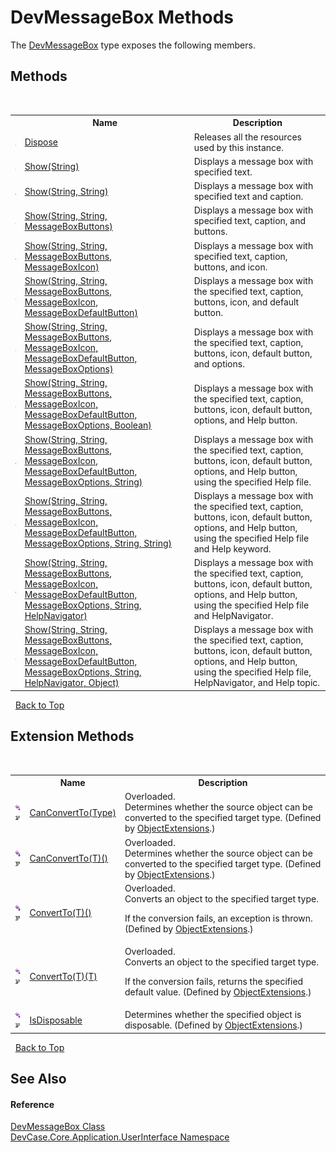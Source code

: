 # DevMessageBox Methods
 

The <a href="T_DevCase_Core_Application_UserInterface_DevMessageBox">DevMessageBox</a> type exposes the following members.


## Methods
&nbsp;<table><tr><th></th><th>Name</th><th>Description</th></tr><tr><td>![Public method](media/pubmethod.gif "Public method")</td><td><a href="M_DevCase_Core_Application_UserInterface_DevMessageBox_Dispose">Dispose</a></td><td>
Releases all the resources used by this instance.</td></tr><tr><td>![Public method](media/pubmethod.gif "Public method")</td><td><a href="M_DevCase_Core_Application_UserInterface_DevMessageBox_Show">Show(String)</a></td><td>
Displays a message box with specified text.</td></tr><tr><td>![Public method](media/pubmethod.gif "Public method")</td><td><a href="M_DevCase_Core_Application_UserInterface_DevMessageBox_Show_1">Show(String, String)</a></td><td>
Displays a message box with specified text and caption.</td></tr><tr><td>![Public method](media/pubmethod.gif "Public method")</td><td><a href="M_DevCase_Core_Application_UserInterface_DevMessageBox_Show_2">Show(String, String, MessageBoxButtons)</a></td><td>
Displays a message box with specified text, caption, and buttons.</td></tr><tr><td>![Public method](media/pubmethod.gif "Public method")</td><td><a href="M_DevCase_Core_Application_UserInterface_DevMessageBox_Show_3">Show(String, String, MessageBoxButtons, MessageBoxIcon)</a></td><td>
Displays a message box with specified text, caption, buttons, and icon.</td></tr><tr><td>![Public method](media/pubmethod.gif "Public method")</td><td><a href="M_DevCase_Core_Application_UserInterface_DevMessageBox_Show_4">Show(String, String, MessageBoxButtons, MessageBoxIcon, MessageBoxDefaultButton)</a></td><td>
Displays a message box with the specified text, caption, buttons, icon, and default button.</td></tr><tr><td>![Public method](media/pubmethod.gif "Public method")</td><td><a href="M_DevCase_Core_Application_UserInterface_DevMessageBox_Show_5">Show(String, String, MessageBoxButtons, MessageBoxIcon, MessageBoxDefaultButton, MessageBoxOptions)</a></td><td>
Displays a message box with the specified text, caption, buttons, icon, default button, and options.</td></tr><tr><td>![Public method](media/pubmethod.gif "Public method")</td><td><a href="M_DevCase_Core_Application_UserInterface_DevMessageBox_Show_6">Show(String, String, MessageBoxButtons, MessageBoxIcon, MessageBoxDefaultButton, MessageBoxOptions, Boolean)</a></td><td>
Displays a message box with the specified text, caption, buttons, icon, default button, options, and Help button.</td></tr><tr><td>![Public method](media/pubmethod.gif "Public method")</td><td><a href="M_DevCase_Core_Application_UserInterface_DevMessageBox_Show_7">Show(String, String, MessageBoxButtons, MessageBoxIcon, MessageBoxDefaultButton, MessageBoxOptions, String)</a></td><td>
Displays a message box with the specified text, caption, buttons, icon, default button, options, and Help button, using the specified Help file.</td></tr><tr><td>![Public method](media/pubmethod.gif "Public method")</td><td><a href="M_DevCase_Core_Application_UserInterface_DevMessageBox_Show_8">Show(String, String, MessageBoxButtons, MessageBoxIcon, MessageBoxDefaultButton, MessageBoxOptions, String, String)</a></td><td>
Displays a message box with the specified text, caption, buttons, icon, default button, options, and Help button, using the specified Help file and Help keyword.</td></tr><tr><td>![Public method](media/pubmethod.gif "Public method")</td><td><a href="M_DevCase_Core_Application_UserInterface_DevMessageBox_Show_9">Show(String, String, MessageBoxButtons, MessageBoxIcon, MessageBoxDefaultButton, MessageBoxOptions, String, HelpNavigator)</a></td><td>
Displays a message box with the specified text, caption, buttons, icon, default button, options, and Help button, using the specified Help file and HelpNavigator.</td></tr><tr><td>![Public method](media/pubmethod.gif "Public method")</td><td><a href="M_DevCase_Core_Application_UserInterface_DevMessageBox_Show_10">Show(String, String, MessageBoxButtons, MessageBoxIcon, MessageBoxDefaultButton, MessageBoxOptions, String, HelpNavigator, Object)</a></td><td>
Displays a message box with the specified text, caption, buttons, icon, default button, options, and Help button, using the specified Help file, HelpNavigator, and Help topic.</td></tr></table>&nbsp;
<a href="#devmessagebox-methods">Back to Top</a>

## Extension Methods
&nbsp;<table><tr><th></th><th>Name</th><th>Description</th></tr><tr><td>![Public Extension Method](media/pubextension.gif "Public Extension Method")![Code example](media/CodeExample.png "Code example")</td><td><a href="M_DevCase_Core_Extensions_Object_ObjectExtensions_CanConvertTo">CanConvertTo(Type)</a></td><td>Overloaded.  
Determines whether the source object can be converted to the specified target type.
 (Defined by <a href="T_DevCase_Core_Extensions_Object_ObjectExtensions">ObjectExtensions</a>.)</td></tr><tr><td>![Public Extension Method](media/pubextension.gif "Public Extension Method")![Code example](media/CodeExample.png "Code example")</td><td><a href="M_DevCase_Core_Extensions_Object_ObjectExtensions_CanConvertTo__1">CanConvertTo(T)()</a></td><td>Overloaded.  
Determines whether the source object can be converted to the specified target type.
 (Defined by <a href="T_DevCase_Core_Extensions_Object_ObjectExtensions">ObjectExtensions</a>.)</td></tr><tr><td>![Public Extension Method](media/pubextension.gif "Public Extension Method")![Code example](media/CodeExample.png "Code example")</td><td><a href="M_DevCase_Core_Extensions_Object_ObjectExtensions_ConvertTo__1">ConvertTo(T)()</a></td><td>Overloaded.  
Converts an object to the specified target type. 

 If the conversion fails, an exception is thrown.
 (Defined by <a href="T_DevCase_Core_Extensions_Object_ObjectExtensions">ObjectExtensions</a>.)</td></tr><tr><td>![Public Extension Method](media/pubextension.gif "Public Extension Method")![Code example](media/CodeExample.png "Code example")</td><td><a href="M_DevCase_Core_Extensions_Object_ObjectExtensions_ConvertTo__1_1">ConvertTo(T)(T)</a></td><td>Overloaded.  
Converts an object to the specified target type. 

 If the conversion fails, returns the specified default value.
 (Defined by <a href="T_DevCase_Core_Extensions_Object_ObjectExtensions">ObjectExtensions</a>.)</td></tr><tr><td>![Public Extension Method](media/pubextension.gif "Public Extension Method")![Code example](media/CodeExample.png "Code example")</td><td><a href="M_DevCase_Core_Extensions_Object_ObjectExtensions_IsDisposable">IsDisposable</a></td><td>
Determines whether the specified object is disposable.
 (Defined by <a href="T_DevCase_Core_Extensions_Object_ObjectExtensions">ObjectExtensions</a>.)</td></tr></table>&nbsp;
<a href="#devmessagebox-methods">Back to Top</a>

## See Also


#### Reference
<a href="T_DevCase_Core_Application_UserInterface_DevMessageBox">DevMessageBox Class</a><br /><a href="N_DevCase_Core_Application_UserInterface">DevCase.Core.Application.UserInterface Namespace</a><br />